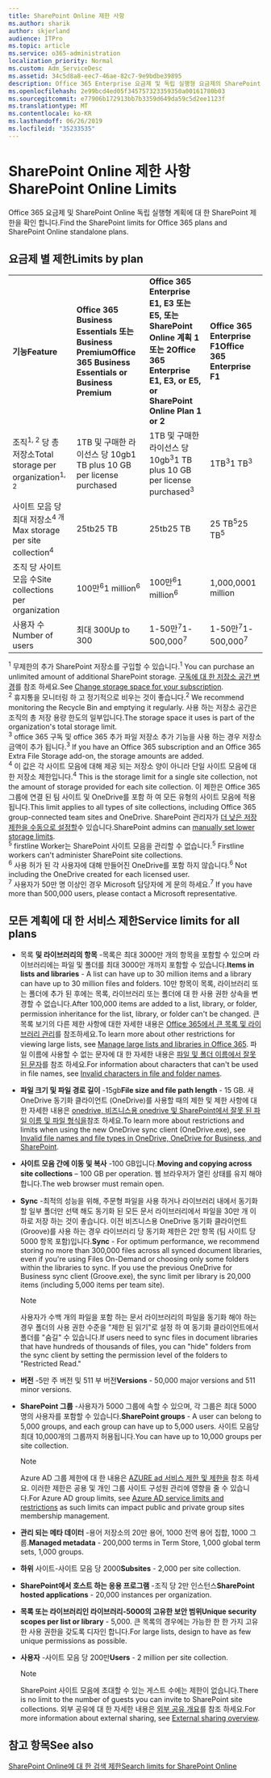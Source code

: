 ```yaml
---
title: SharePoint Online 제한 사항
ms.author: sharik
author: skjerland
audience: ITPro
ms.topic: article
ms.service: o365-administration
localization_priority: Normal
ms.custom: Adm_ServiceDesc
ms.assetid: 34c5d8a8-eec7-46ae-82c7-9e9bdbe39895
description: Office 365 Enterprise 요금제 및 독립 실행형 요금제의 SharePoint Online 제한 사항에 대해 알아봅니다.
ms.openlocfilehash: 2e99bcd4ed05f345757323359350a00161780b03
ms.sourcegitcommit: e77906b172913bb7b3359d649da59c5d2ee1123f
ms.translationtype: MT
ms.contentlocale: ko-KR
ms.lasthandoff: 06/26/2019
ms.locfileid: "35233535"
---
```

# <a name="sharepoint-online-limits"></a><span data-ttu-id="8b30e-103">SharePoint Online 제한 사항</span><span class="sxs-lookup"><span data-stu-id="8b30e-103">SharePoint Online Limits</span></span> 

<span data-ttu-id="8b30e-104">Office 365 요금제 및 SharePoint Online 독립 실행형 계획에 대 한 SharePoint 제한을 확인 합니다.</span><span class="sxs-lookup"><span data-stu-id="8b30e-104">Find the SharePoint limits for Office 365 plans and SharePoint Online standalone plans.</span></span>
  
## <a name="limits-by-plan"></a><span data-ttu-id="8b30e-105">요금제 별 제한</span><span class="sxs-lookup"><span data-stu-id="8b30e-105">Limits by plan</span></span> 

|||||
|:-----|:-----|:-----|:-----|
|<span data-ttu-id="8b30e-106">**기능**</span><span class="sxs-lookup"><span data-stu-id="8b30e-106">**Feature**</span></span> <br/> |<span data-ttu-id="8b30e-107">**Office 365 Business Essentials 또는 Business Premium**</span><span class="sxs-lookup"><span data-stu-id="8b30e-107">**Office 365 Business Essentials or Business Premium**</span></span> <br/> |<span data-ttu-id="8b30e-108">**Office 365 Enterprise E1, E3 또는 E5, 또는 SharePoint Online 계획 1 또는 2**</span><span class="sxs-lookup"><span data-stu-id="8b30e-108">**Office 365 Enterprise E1, E3, or E5, or SharePoint Online Plan 1 or 2**</span></span> <br/> | <span data-ttu-id="8b30e-109">**Office 365 Enterprise F1**</span><span class="sxs-lookup"><span data-stu-id="8b30e-109">**Office 365 Enterprise F1**</span></span> <br/> |
|<span data-ttu-id="8b30e-110">조직<sup>1, 2</sup> 당 총 저장소</span><span class="sxs-lookup"><span data-stu-id="8b30e-110">Total storage per organization<sup>1, 2</sup></span></span> <br/> |<span data-ttu-id="8b30e-111">1TB 및 구매한 라이선스 당 10gb</span><span class="sxs-lookup"><span data-stu-id="8b30e-111">1 TB plus 10 GB per license purchased</span></span>  <br/> |<span data-ttu-id="8b30e-112">1TB 및 구매한 라이선스 당 10gb<sup>3</sup></span><span class="sxs-lookup"><span data-stu-id="8b30e-112">1 TB plus 10 GB per license purchased<sup>3</sup></span></span> <br/> |<span data-ttu-id="8b30e-113">1TB<sup>3</sup></span><span class="sxs-lookup"><span data-stu-id="8b30e-113">1 TB<sup>3</sup></span></span> <br/> |
|<span data-ttu-id="8b30e-114">사이트 모음 당 최대 저장소<sup>4 개</sup></span><span class="sxs-lookup"><span data-stu-id="8b30e-114">Max storage per site collection<sup>4</sup></span></span><br/> |<span data-ttu-id="8b30e-115">25tb</span><span class="sxs-lookup"><span data-stu-id="8b30e-115">25 TB</span></span> <br/> |<span data-ttu-id="8b30e-116">25tb</span><span class="sxs-lookup"><span data-stu-id="8b30e-116">25 TB</span></span> <br/> |<span data-ttu-id="8b30e-117">25 TB<sup>5</sup></span><span class="sxs-lookup"><span data-stu-id="8b30e-117">25 TB<sup>5</sup></span></span> <br/> |
|<span data-ttu-id="8b30e-118">조직 당 사이트 모음 수</span><span class="sxs-lookup"><span data-stu-id="8b30e-118">Site collections per organization</span></span>  <br/> |<span data-ttu-id="8b30e-119">100만<sup>6</sup></span><span class="sxs-lookup"><span data-stu-id="8b30e-119">1 million<sup>6</sup></span></span> <br/> |<span data-ttu-id="8b30e-120">100만<sup>6</sup></span><span class="sxs-lookup"><span data-stu-id="8b30e-120">1 million<sup>6</sup></span></span> <br/> |<span data-ttu-id="8b30e-121">1,000,000</span><span class="sxs-lookup"><span data-stu-id="8b30e-121">1 million</span></span><br/> |
|<span data-ttu-id="8b30e-122">사용자 수</span><span class="sxs-lookup"><span data-stu-id="8b30e-122">Number of users</span></span>  <br/> |<span data-ttu-id="8b30e-123">최대 300</span><span class="sxs-lookup"><span data-stu-id="8b30e-123">Up to 300</span></span>  <br/> |<span data-ttu-id="8b30e-124">1-50만<sup>7</sup></span><span class="sxs-lookup"><span data-stu-id="8b30e-124">1- 500,000<sup>7</sup></span></span> <br/> |<span data-ttu-id="8b30e-125">1-50만<sup>7</sup></span><span class="sxs-lookup"><span data-stu-id="8b30e-125">1- 500,000<sup>7</sup></span></span> <br/> |
   
<span data-ttu-id="8b30e-126"><sup>1</sup> 무제한의 추가 SharePoint 저장소를 구입할 수 있습니다.</span><span class="sxs-lookup"><span data-stu-id="8b30e-126"><sup>1</sup> You can purchase an unlimited amount of additional SharePoint storage.</span></span> <span data-ttu-id="8b30e-127">[구독에 대 한 저장소 공간 변경](https://docs.microsoft.com/office365/admin/subscriptions-and-billing/add-storage-space)를 참조 하세요.</span><span class="sxs-lookup"><span data-stu-id="8b30e-127">See [Change storage space for your subscription](https://docs.microsoft.com/office365/admin/subscriptions-and-billing/add-storage-space).</span></span> 
<br/><span data-ttu-id="8b30e-128"><sup>2</sup> 휴지통을 모니터링 하 고 정기적으로 비우는 것이 좋습니다.</span><span class="sxs-lookup"><span data-stu-id="8b30e-128"><sup>2</sup> We recommend monitoring the Recycle Bin and emptying it regularly.</span></span> <span data-ttu-id="8b30e-129">사용 하는 저장소 공간은 조직의 총 저장 용량 한도의 일부입니다.</span><span class="sxs-lookup"><span data-stu-id="8b30e-129">The storage space it uses is part of the organization's total storage limit.</span></span> 
<br/> <span data-ttu-id="8b30e-130"><sup>3</sup> office 365 구독 및 office 365 추가 파일 저장소 추가 기능을 사용 하는 경우 저장소 금액이 추가 됩니다.</span><span class="sxs-lookup"><span data-stu-id="8b30e-130"><sup>3</sup> If you have an Office 365 subscription and an Office 365 Extra File Storage add-on, the storage amounts are added.</span></span> 
<br/> <span data-ttu-id="8b30e-131"><sup>4</sup> 이 값은 각 사이트 모음에 대해 제공 되는 저장소 양이 아니라 단일 사이트 모음에 대 한 저장소 제한입니다.</span><span class="sxs-lookup"><span data-stu-id="8b30e-131"><sup>4</sup> This is the storage limit for a single site collection, not the amount of storage provided for each site collection.</span></span> <span data-ttu-id="8b30e-132">이 제한은 Office 365 그룹에 연결 된 팀 사이트 및 OneDrive를 포함 하 여 모든 유형의 사이트 모음에 적용 됩니다.</span><span class="sxs-lookup"><span data-stu-id="8b30e-132">This limit applies to all types of site collections, including Office 365 group-connected team sites and OneDrive.</span></span> <span data-ttu-id="8b30e-133">SharePoint 관리자가 [더 낮은 저장 제한을 수동으로 설정할](https://docs.microsoft.com/sharepoint/manage-site-collection-storage-limits)수 있습니다.</span><span class="sxs-lookup"><span data-stu-id="8b30e-133">SharePoint admins can [manually set lower storage limits](https://docs.microsoft.com/sharepoint/manage-site-collection-storage-limits).</span></span> 
<br/> <span data-ttu-id="8b30e-134"><sup>5</sup> firstline Worker는 SharePoint 사이트 모음을 관리할 수 없습니다.</span><span class="sxs-lookup"><span data-stu-id="8b30e-134"><sup>5</sup> Firstline workers can't administer SharePoint site collections.</span></span> 
<br/> <span data-ttu-id="8b30e-135"><sup>6</sup> 사용 허가 된 각 사용자에 대해 만들어진 OneDrive를 포함 하지 않습니다.</span><span class="sxs-lookup"><span data-stu-id="8b30e-135"><sup>6</sup> Not including the OneDrive created for each licensed user.</span></span> 
<br/> <span data-ttu-id="8b30e-136"><sup>7</sup> 사용자가 50만 명 이상인 경우 Microsoft 담당자에 게 문의 하세요.</span><span class="sxs-lookup"><span data-stu-id="8b30e-136"><sup>7</sup> If you have more than 500,000 users, please contact a Microsoft representative.</span></span> 
  
## <a name="service-limits-for-all-plans"></a><span data-ttu-id="8b30e-137">모든 계획에 대 한 서비스 제한</span><span class="sxs-lookup"><span data-stu-id="8b30e-137">Service limits for all plans</span></span>

- <span data-ttu-id="8b30e-138">목록 **및 라이브러리의 항목** -목록은 최대 3000만 개의 항목을 포함할 수 있으며 라이브러리에는 파일 및 폴더를 최대 3000만 개까지 포함할 수 있습니다.</span><span class="sxs-lookup"><span data-stu-id="8b30e-138">**Items in lists and libraries** - A list can have up to 30 million items and a library can have up to 30 million files and folders.</span></span> <span data-ttu-id="8b30e-139">10만 항목이 목록, 라이브러리 또는 폴더에 추가 된 후에는 목록, 라이브러리 또는 폴더에 대 한 사용 권한 상속을 변경할 수 없습니다.</span><span class="sxs-lookup"><span data-stu-id="8b30e-139">After 100,000 items are added to a list, library, or folder, permission inheritance for the list, library, or folder can't be changed.</span></span> <span data-ttu-id="8b30e-140">큰 목록 보기의 다른 제한 사항에 대한 자세한 내용은 [Office 365에서 큰 목록 및 라이브러리 관리](https://support.office.com/article/b4038448-ec0e-49b7-b853-679d3d8fb784)를 참조하세요.</span><span class="sxs-lookup"><span data-stu-id="8b30e-140">To learn more about other restrictions for viewing large lists, see [Manage large lists and libraries in Office 365](https://support.office.com/article/b4038448-ec0e-49b7-b853-679d3d8fb784).</span></span> <span data-ttu-id="8b30e-141">파일 이름에 사용할 수 없는 문자에 대 한 자세한 내용은 [파일 및 폴더 이름에서 잘못 된 문자](https://support.office.com/article/64883a5d-228e-48f5-b3d2-eb39e07630fa)를 참조 하세요.</span><span class="sxs-lookup"><span data-stu-id="8b30e-141">For information about characters that can't be used in file names, see [Invalid characters in file and folder names](https://support.office.com/article/64883a5d-228e-48f5-b3d2-eb39e07630fa).</span></span>

- <span data-ttu-id="8b30e-142">**파일 크기 및 파일 경로 길이** -15gb</span><span class="sxs-lookup"><span data-stu-id="8b30e-142">**File size and file path length** - 15 GB.</span></span> <span data-ttu-id="8b30e-143">새 OneDrive 동기화 클라이언트 (OneDrive)를 사용할 때의 제한 및 제한 사항에 대 한 자세한 내용은 [onedrive, 비즈니스용 onedrive 및 SharePoint에서 잘못 된 파일 이름 및 파일 형식을](https://support.office.com/article/64883a5d-228e-48f5-b3d2-eb39e07630fa)참조 하세요.</span><span class="sxs-lookup"><span data-stu-id="8b30e-143">To learn more about restrictions and limits when using the new OneDrive sync client (OneDrive.exe), see [Invalid file names and file types in OneDrive, OneDrive for Business, and SharePoint](https://support.office.com/article/64883a5d-228e-48f5-b3d2-eb39e07630fa).</span></span>

- <span data-ttu-id="8b30e-144">**사이트 모음 간에 이동 및 복사** -100 GB입니다.</span><span class="sxs-lookup"><span data-stu-id="8b30e-144">**Moving and copying across site collections** – 100 GB per operation.</span></span> <span data-ttu-id="8b30e-145">웹 브라우저가 열린 상태를 유지 해야 합니다.</span><span class="sxs-lookup"><span data-stu-id="8b30e-145">The web browser must remain open.</span></span>

- <span data-ttu-id="8b30e-146">**Sync** -최적의 성능을 위해, 주문형 파일을 사용 하거나 라이브러리 내에서 동기화 할 일부 폴더만 선택 해도 동기화 된 모든 문서 라이브러리에서 파일을 30만 개 이하로 저장 하는 것이 좋습니다. 이전 비즈니스용 OneDrive 동기화 클라이언트 (Groove)를 사용 하는 경우 라이브러리 당 동기화 제한은 2만 항목 (팀 사이트 당 5000 항목 포함)입니다.</span><span class="sxs-lookup"><span data-stu-id="8b30e-146">**Sync** - For optimum performance, we recommend storing no more than 300,000 files across all synced document libraries, even if you're using Files On-Demand or choosing only some folders within the libraries to sync. If you use the previous OneDrive for Business sync client (Groove.exe), the sync limit per library is 20,000 items (including 5,000 items per team site).</span></span>

    > [!NOTE]
    > <span data-ttu-id="8b30e-147">사용자가 수백 개의 파일을 포함 하는 문서 라이브러리의 파일을 동기화 해야 하는 경우 폴더의 사용 권한 수준을 "제한 된 읽기"로 설정 하 여 동기화 클라이언트에서 폴더를 "숨길" 수 있습니다.</span><span class="sxs-lookup"><span data-stu-id="8b30e-147">If users need to sync files in document libraries that have hundreds of thousands of files, you can "hide" folders from the sync client by setting the permission level of the folders to "Restricted Read."</span></span> 

- <span data-ttu-id="8b30e-148">**버전** -5만 주 버전 및 511 부 버전</span><span class="sxs-lookup"><span data-stu-id="8b30e-148">**Versions** - 50,000 major versions and 511 minor versions.</span></span>

- <span data-ttu-id="8b30e-149">**SharePoint 그룹** -사용자가 5000 그룹에 속할 수 있으며, 각 그룹은 최대 5000 명의 사용자를 포함할 수 있습니다.</span><span class="sxs-lookup"><span data-stu-id="8b30e-149">**SharePoint groups** - A user can belong to 5,000 groups, and each group can have up to 5,000 users.</span></span> <span data-ttu-id="8b30e-150">사이트 모음당 최대 10,000개의 그룹까지 허용됩니다.</span><span class="sxs-lookup"><span data-stu-id="8b30e-150">You can have up to 10,000 groups per site collection.</span></span>
    > [!NOTE]
    > <span data-ttu-id="8b30e-151">Azure AD 그룹 제한에 대 한 내용은 [AZURE ad 서비스 제한 및 제한을](https://docs.microsoft.com/azure/active-directory/users-groups-roles/directory-service-limits-restrictions) 참조 하세요. 이러한 제한은 공용 및 개인 그룹 사이트 구성원 관리에 영향을 줄 수 있습니다.</span><span class="sxs-lookup"><span data-stu-id="8b30e-151">For Azure AD group limits, see [Azure AD service limits and restrictions](https://docs.microsoft.com/azure/active-directory/users-groups-roles/directory-service-limits-restrictions) as such limits can impact public and private group sites membership management.</span></span> 
- <span data-ttu-id="8b30e-152">**관리 되는 메타 데이터** -용어 저장소의 20만 용어, 1000 전역 용어 집합, 1000 그룹.</span><span class="sxs-lookup"><span data-stu-id="8b30e-152">**Managed metadata** - 200,000 terms in Term Store, 1,000 global term sets, 1,000 groups.</span></span>

- <span data-ttu-id="8b30e-153">**하위** 사이트-사이트 모음 당 2000</span><span class="sxs-lookup"><span data-stu-id="8b30e-153">**Subsites** - 2,000 per site collection.</span></span>

- <span data-ttu-id="8b30e-154">**SharePoint에서 호스트 하는 응용 프로그램** -조직 당 2만 인스턴스</span><span class="sxs-lookup"><span data-stu-id="8b30e-154">**SharePoint hosted applications** - 20,000 instances per organization.</span></span>

- <span data-ttu-id="8b30e-155">**목록 또는 라이브러리인 라이브러리-5000의 고유한 보안 범위**</span><span class="sxs-lookup"><span data-stu-id="8b30e-155">**Unique security scopes per list or library** - 5,000.</span></span> <span data-ttu-id="8b30e-156">큰 목록의 경우에는 가능한 한 한 가지 고유한 사용 권한을 갖도록 디자인 합니다.</span><span class="sxs-lookup"><span data-stu-id="8b30e-156">For large lists, design to have as few unique permissions as possible.</span></span>

- <span data-ttu-id="8b30e-157">**사용자** -사이트 모음 당 200만</span><span class="sxs-lookup"><span data-stu-id="8b30e-157">**Users** - 2 million per site collection.</span></span>
    > [!NOTE]
    > <span data-ttu-id="8b30e-158">SharePoint 사이트 모음에 초대할 수 있는 게스트 수에는 제한이 없습니다.</span><span class="sxs-lookup"><span data-stu-id="8b30e-158">There is no limit to the number of guests you can invite to SharePoint site collections.</span></span> <span data-ttu-id="8b30e-159">외부 공유에 대 한 자세한 내용은 [외부 공유 개요](https://docs.microsoft.com/sharepoint/external-sharing-overview)를 참조 하세요.</span><span class="sxs-lookup"><span data-stu-id="8b30e-159">For more information about external sharing, see [External sharing overview](https://docs.microsoft.com/sharepoint/external-sharing-overview).</span></span>
## <a name="see-also"></a><span data-ttu-id="8b30e-160">참고 항목</span><span class="sxs-lookup"><span data-stu-id="8b30e-160">See also</span></span>

[<span data-ttu-id="8b30e-161">SharePoint Online에 대 한 검색 제한</span><span class="sxs-lookup"><span data-stu-id="8b30e-161">Search limits for SharePoint Online</span></span>](https://docs.microsoft.com/sharepoint/search-limits)
